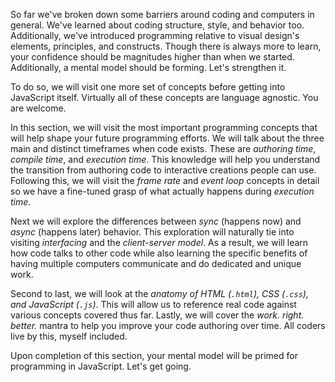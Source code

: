 So far we've broken down some barriers around coding and computers in general. We've learned about coding structure, style, and behavior too. Additionally, we've introduced programming relative to visual design's elements, principles, and constructs. Though there is always more to learn, your confidence should be magnitudes higher than when we started. Additionally, a mental model should be forming. Let's strengthen it.

To do so, we will visit one more set of concepts before getting into JavaScript itself. Virtually all of these concepts are language agnostic. You are welcome.

In this section, we will visit the most important programming concepts that will help shape your future programming efforts. We will talk about the three main and distinct timeframes when code exists. These are *authoring time*, *compile time*, and *execution time*. This knowledge will help you understand the transition from authoring code to interactive creations people can use. Following this, we will visit the *frame rate* and *event loop* concepts in detail so we have a fine-tuned grasp of what actually happens during *execution time*.

Next we will explore the differences between *sync* (happens now) and *async* (happens later) behavior. This exploration will naturally tie into visiting *interfacing* and the *client-server model*. As a result, we will learn how code talks to other code while also learning the specific benefits of having multiple computers communicate and do dedicated and unique work.

Second to last, we will look at the *anatomy of HTML (`.html`), CSS (`.css`), and JavaScript (`.js`)*. This will allow us to reference real code against various concepts covered thus far. Lastly, we will cover the *work. right. better.* mantra to help you improve your code authoring over time. All coders live by this, myself included.

Upon completion of this section, your mental model will be primed for programming in JavaScript. Let's get going.
